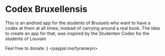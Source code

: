 # Codex Bruxellensis

This is an android app for the students of Brussels who want to have a codex at them at all times, 
instead of carrying around a real book. The idea to create an app for that, was inspired by the 
Studenten Codex for the students of Louvain

Feel free to donate :)
<paypal.me/tyranwyn>

